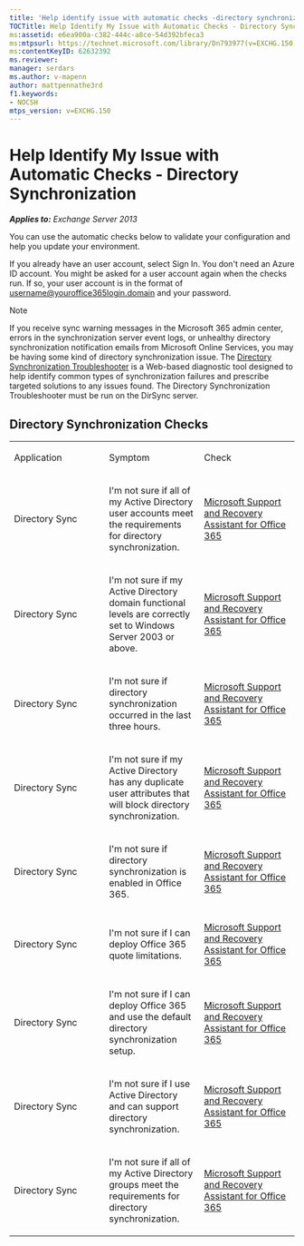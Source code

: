```yaml
---
title: 'Help identify issue with automatic checks -directory synchronization'
TOCTitle: Help Identify My Issue with Automatic Checks - Directory Synchronization
ms:assetid: e6ea900a-c382-444c-a8ce-54d392bfeca3
ms:mtpsurl: https://technet.microsoft.com/library/Dn793977(v=EXCHG.150)
ms:contentKeyID: 62632392
ms.reviewer: 
manager: serdars
ms.author: v-mapenn
author: mattpennathe3rd
f1.keywords:
- NOCSH
mtps_version: v=EXCHG.150
---
```


# Help Identify My Issue with Automatic Checks - Directory Synchronization

_**Applies to:** Exchange Server 2013_

You can use the automatic checks below to validate your configuration and help you update your environment.

If you already have an user account, select Sign In. You don't need an Azure ID account. You might be asked for a user account again when the checks run. If so, your user account is in the format of username@youroffice365login.domain and your password.

> [!NOTE]
> If you receive sync warning messages in the Microsoft 365 admin center, errors in the synchronization server event logs, or unhealthy directory synchronization notification emails from Microsoft Online Services, you may be having some kind of directory synchronization issue. The <A href="https://aka.ms/dsup">Directory Synchronization Troubleshooter</A> is a Web-based diagnostic tool designed to help identify common types of synchronization failures and prescribe targeted solutions to any issues found. The Directory Synchronization Troubleshooter must be run on the DirSync server.

## Directory Synchronization Checks

<table>
<colgroup>
<col style="width: 33%" />
<col style="width: 33%" />
<col style="width: 33%" />
</colgroup>
<tbody>
<tr class="odd">
<td><p>Application</p></td>
<td><p>Symptom</p></td>
<td><p>Check</p></td>
</tr>
<tr class="even">
<td><p>Directory Sync</p></td>
<td><p>I'm not sure if all of my Active Directory user accounts meet the requirements for directory synchronization.</p></td>
<td><p><a href="https://aka.ms/SaRA-Download_ExRCA">Microsoft Support and Recovery Assistant for Office 365</a></p></td>
</tr>
<tr class="odd">
<td><p>Directory Sync</p></td>
<td><p>I'm not sure if my Active Directory domain functional levels are correctly set to Windows Server 2003 or above.</p></td>
<td><p><a href="https://aka.ms/SaRA-Download_ExRCA">Microsoft Support and Recovery Assistant for Office 365</a></p></td>
</tr>
<tr class="even">
<td><p>Directory Sync</p></td>
<td><p>I'm not sure if directory synchronization occurred in the last three hours.</p></td>
<td><p><a href="https://aka.ms/SaRA-Download_ExRCA">Microsoft Support and Recovery Assistant for Office 365</a></p></td>
</tr>
<tr class="odd">
<td><p>Directory Sync</p></td>
<td><p>I'm not sure if my Active Directory has any duplicate user attributes that will block directory synchronization.</p></td>
<td><p><a href="https://aka.ms/SaRA-Download_ExRCA">Microsoft Support and Recovery Assistant for Office 365</a></p></td>
</tr>
<tr class="even">
<td><p>Directory Sync</p></td>
<td><p>I'm not sure if directory synchronization is enabled in Office 365.</p></td>
<td><p><a href="https://aka.ms/SaRA-Download_ExRCA">Microsoft Support and Recovery Assistant for Office 365</a></p></td>
</tr>
<tr class="odd">
<td><p>Directory Sync</p></td>
<td><p>I'm not sure if I can deploy Office 365 quote limitations.</p></td>
<td><p><a href="https://aka.ms/SaRA-Download_ExRCA">Microsoft Support and Recovery Assistant for Office 365</a></p></td>
</tr>
<tr class="even">
<td><p>Directory Sync</p></td>
<td><p>I'm not sure if I can deploy Office 365 and use the default directory synchronization setup.</p></td>
<td><p><a href="https://aka.ms/SaRA-Download_ExRCA">Microsoft Support and Recovery Assistant for Office 365</a></p></td>
</tr>
<tr class="odd">
<td><p>Directory Sync</p></td>
<td><p>I'm not sure if I use Active Directory and can support directory synchronization.</p></td>
<td><p><a href="https://aka.ms/SaRA-Download_ExRCA">Microsoft Support and Recovery Assistant for Office 365</a></p></td>
</tr>
<tr class="even">
<td><p>Directory Sync</p></td>
<td><p>I'm not sure if all of my Active Directory groups meet the requirements for directory synchronization.</p></td>
<td><p><a href="https://aka.ms/SaRA-Download_ExRCA">Microsoft Support and Recovery Assistant for Office 365</a></p></td>
</tr>
</tbody>
</table>
